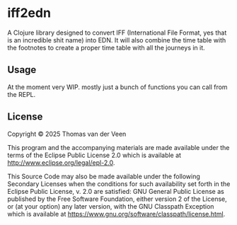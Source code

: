 # iff2edn

A Clojure library designed to convert IFF (International File Format, yes that is an incredible shit name) into EDN.
It will also combine the time table with the footnotes to create a proper time table with all the journeys in it.

## Usage

At the moment very WIP. mostly just a bunch of functions you can call from the REPL.

## License

Copyright © 2025 Thomas van der Veen

This program and the accompanying materials are made available under the
terms of the Eclipse Public License 2.0 which is available at
http://www.eclipse.org/legal/epl-2.0.

This Source Code may also be made available under the following Secondary
Licenses when the conditions for such availability set forth in the Eclipse
Public License, v. 2.0 are satisfied: GNU General Public License as published by
the Free Software Foundation, either version 2 of the License, or (at your
option) any later version, with the GNU Classpath Exception which is available
at https://www.gnu.org/software/classpath/license.html.
